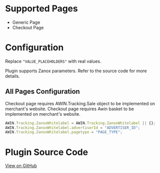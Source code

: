 
# Supported Pages

- Generic Page
- Checkout Page

# Configuration

Replace `"VALUE_PLACEHOLDERS"` with real values.

Plugin supports Zanox parameters. Refer to the source code for more
details.

## All Pages Configuration

Checkout page requires AWIN.Tracking.Sale object to be implemented on
merchant's website. Checkout page requires Awin basket to be implemented
on merchant's website.

``` javascript
AWIN.Tracking.ZanoxWhitelabel = AWIN.Tracking.ZanoxWhitelabel || {};
AWIN.Tracking.ZanoxWhitelabel.advertiserId = "ADVERTISER_ID";
AWIN.Tracking.ZanoxWhitelabel.pagetype = "PAGE_TYPE";
```



# Plugin Source Code

[View on
GitHub](https://github.com/awin/awin-tracking/blob/master/web/thirdparty/zanoxWhitelabel.js)